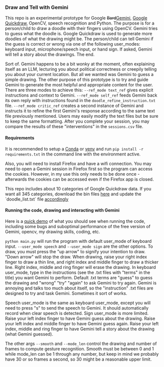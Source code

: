 ### Draw and Tell with Gemini

This repo is an experimental prototype for Google ~~Bard~~[Gemini](https://gemini.google.com/), [Google Quickdraw](https://quickdraw.withgoogle.com/), OpenCV, speech recognition and Python. The purpose is for a person/child to draw a doodle with their fingers using OpenCV. Gemini tries to guess what the doodle is. Google Quickdraw is used to generate more doodles of what the drawing might be. The person/child can tell Gemini if the guess is correct or wrong via one of the following user_modes: keyboard input, microphone/speech input, or hand sign. If asked, Gemini will tell a story about the drawings. The end.

Sort of. Gemini happens to be a bit wonky at the moment, often explaining itself as an LLM, lecturing you about political correctness or creepily telling you about your current location. But all we wanted was Gemini to guess a simple drawing. The other purpose of this prototype is to try and guide Gemini to generate the most helpful and appropriate content for the user. There are three modes to achieve this: `--ref_mode text_ref` gives explicit instructions and context to Gemini. `--ref_mode self_ref` feeds Gemini back its own reply with instructions found in the `doodle_refine_instruction.txt` file. `--ref_mode critic_ref` creates a second instance of Gemini and instructs it to refine the first Gemini's response according to the same text file previously mentioned. Users may easily modify the text files but be sure to keep the same formatting. After you complete your session, you may compare the results of these "interventions" in the `sessions.csv` file.

#### Requirements

It is recommended to setup a [Conda](https://conda.io/projects/conda/en/latest/user-guide/getting-started.html) or [venv](https://docs.python.org/3/library/venv.html#creating-virtual-environments) and run `pip install -r requirements.txt` in the command line with the environment active. 

Also, you will need to install Firefox and have a wifi connection. You may need to open a Gemini session in Firefox first so the program can access the cookies. However, in my use this only needs to be done once - afterwards the cookies can be accessed even if the Firefox app is closed. 

This repo includes about 10 categories of Google Quickdraw data. If you want all 345 categories, download the bin files [here](https://console.cloud.google.com/storage/browser/quickdraw_dataset/full;tab=objects?prefix=&forceOnObjectsSortingFiltering=false&pageState=(%22StorageObjectListTable%22:(%22f%22:%22%255B%255D%22))) and update the `doodle_list.txt` file [accordingly](https://raw.githubusercontent.com/googlecreativelab/quickdraw-dataset/master/categories.txt) 

#### Running the code, drawing and interacting with Gemini

Here is a [quick demo](https://www.youtube.com/watch?v=06rEQQ3TD1Q) of what you should see when running the code, including some bugs and suboptimal performance of the free version of Gemini, opencv, my drawing skills, coding, etc.

`python main.py` will run the program with default user_mode of keyboard input. `--user_mode speech` and `--user_mode sign` are the other options. To draw, you must press the "up arrow" to signify your intention to draw. "Down arrow" will stop the draw. When drawing, raise your right index finger to draw a thin line, and right index and middle finger to draw a thicker line. Right index, middle and ring finger will erase the drawing. In keyboard user_mode, type in the instructions (see the .txt files with "terms" in the title) you want Gemini to perform. Default .txt terms are "guess" to guess the drawing and "wrong" "try" "again" to ask Gemini to try again. Gemini is annoying and talks too much about itself, so the "instruction" .txt files are designed to try and task Gemini. Sometimes it sort of works. 

Speech user_mode is the same as keyboard user_mode, except you will need to press "s" to send the speech to Gemini. It should automatically record when clear speech is detected. Sign user_mode is more limited. Raise your left index finger to have Gemini guess about the drawing. Raise your left index and middle finger to have Gemini guess again. Raise your left index, middle and ring finger to have Gemini tell a story about the drawing (what Gemini guessed).

The other args `--smooth` and `--mode_len` control the drawing and number of frames to compute gesture recognition. Smooth must be between 0 and 1 while mode_len can be 1 through any number, but keep in mind we probably have 30 or so frames a second, so 30 might be a reasonable upper limit. 



 


